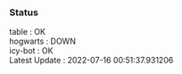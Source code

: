 ### Status


table : OK  
hogwarts : DOWN  
icy-bot : OK  
Latest Update : 2022-07-16 00:51:37.931206
